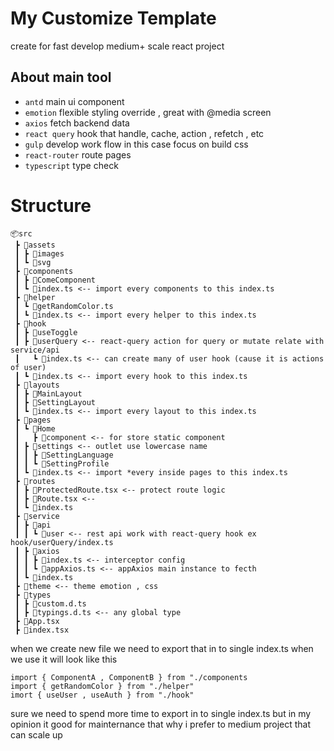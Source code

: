 
# My Customize Template

create for fast develop medium+ scale react project


## About main tool
- `antd` main ui component
- `emotion` flexible styling override , great with @media screen
- `axios` fetch backend data
- `react query` hook that handle, cache, action , refetch , etc
- `gulp` develop work flow in this case focus on build css
- `react-router` route pages
- `typescript` type check


# Structure

```
📦src
 ┣ 📂assets
 ┃ ┣ 📂images
 ┃ ┗ 📂svg
 ┣ 📂components
 ┃ ┣ 📂ComeComponent
 ┃ ┗ 📜index.ts <-- import every components to this index.ts
 ┣ 📂helper
 ┃ ┗ 📜getRandomColor.ts
 ┃ ┗ 📜index.ts <-- import every helper to this index.ts
 ┣ 📂hook
 ┃ ┣ 📂useToggle
 ┃ ┣ 📂userQuery <-- react-query action for query or mutate relate with service/api
 ┃   ┗ 📜index.ts <-- can create many of user hook (cause it is actions of user)
 ┃ ┗ 📜index.ts <-- import every hook to this index.ts
 ┣ 📂layouts
 ┃ ┣ 📂MainLayout
 ┃ ┣ 📂SettingLayout
 ┃ ┗ 📜index.ts <-- import every layout to this index.ts
 ┣ 📂pages
 ┃ ┗ 📂Home
 ┃   ┣ 📂component <-- for store static component
 ┃ ┣ 📂settings <-- outlet use lowercase name
 ┃ ┃ ┣ 📂SettingLanguage
 ┃ ┃ ┗ 📂SettingProfile
 ┃ ┗ 📜index.ts <-- import *every inside pages to this index.ts
 ┣ 📂routes
 ┃ ┣ 📜ProtectedRoute.tsx <-- protect route logic
 ┃ ┣ 📜Route.tsx <--
 ┃ ┗ 📜index.ts
 ┣ 📂service
 ┃ ┣ 📂api
 ┃ ┃ ┗ 📂user <-- rest api work with react-query hook ex hook/userQuery/index.ts
 ┃ ┣ 📂axios
 ┃ ┃ ┣ 📜index.ts <-- interceptor config
 ┃ ┃ ┗ 📜appAxios.ts <-- appAxios main instance to fecth
 ┃ ┗ 📜index.ts
 ┣ 📂theme <-- theme emotion , css
 ┣ 📂types
 ┃ ┣ 📜custom.d.ts
 ┃ ┣ 📜typings.d.ts <-- any global type
 ┣ 📜App.tsx
 ┣ 📜index.tsx
   ```

   when we create new file we need to export that in to single index.ts
   when we use it will look like this
   ```
   import { ComponentA , ComponentB } from "./components
   import { getRandomColor } from "./helper"
   imort { useUser , useAuth } from "./hook"
   ```
   sure we need to spend more time to export in to single index.ts
   but in my opinion it good for mainternance
   that why i prefer to medium project that can scale up